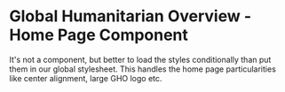 Global Humanitarian Overview - Home Page Component
==================================================

It's not a component, but better to load the styles conditionally than put them
in our global stylesheet. This handles the home page particularities like
center alignment, large GHO logo etc.
